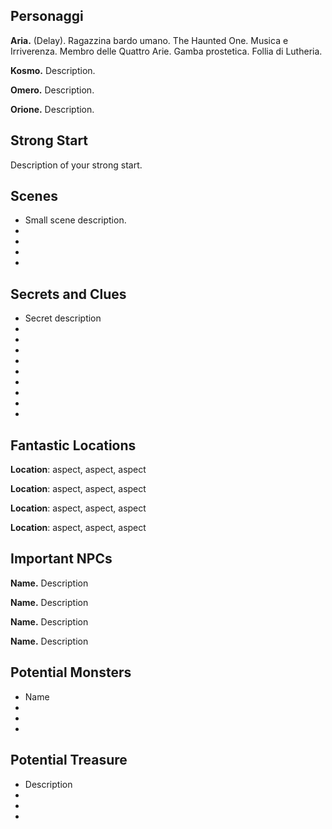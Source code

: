 
## Personaggi  
  
**Aria.** (Delay). Ragazzina bardo umano. The Haunted One. Musica e Irriverenza. Membro delle Quattro Arie. Gamba prostetica. Follia di Lutheria.
  
**Kosmo.** Description.  
  
**Omero.** Description.  
  
**Orione.** Description.  
  
## Strong Start  
  
Description of your strong start.  
  
## Scenes  
  
* Small scene description.  
*  
*  
*  
*  
  
## Secrets and Clues  
  
* Secret description  
*  
*  
*  
*  
*  
*  
*  
*  
*  
  
## Fantastic Locations  
  
**Location**: aspect, aspect, aspect  
  
**Location**: aspect, aspect, aspect  
  
**Location**: aspect, aspect, aspect  
  
**Location**: aspect, aspect, aspect  
  
## Important NPCs  
  
**Name.** Description  
  
**Name.** Description  
  
**Name.** Description  
  
**Name.** Description  
  
## Potential Monsters  
  
* Name  
*  
*  
*  
## Potential Treasure  
  
* Description  
*  
*  
*